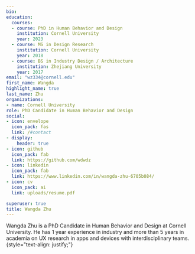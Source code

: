 ```yaml
---
bio: 
education:
  courses:
  - course: PhD in Human Behavior and Design
    institution: Cornell University
    year: 2023
  - course: MS in Design Research
    institution: Cornell University
    year: 2018
  - course: BS in Industry Design / Architecture
    institution: Zhejiang University
    year: 2017
email: "wz334@cornell.edu"
first_name: Wangda
highlight_name: true
last_name: Zhu
organizations:
- name: Cornell University
role: PhD Candidate in Human Behavior and Design
social:
- icon: envelope
  icon_pack: fas
  link: /#contact
- display:
    header: true
- icon: github
  icon_pack: fab
  link: https://github.com/wdwdz
- icon: linkedin
  icon_pack: fab
  link: https://www.linkedin.com/in/wangda-zhu-6705b084/
- icon: cv
  icon_pack: ai
  link: uploads/resume.pdf

superuser: true
title: Wangda Zhu 
---
```


Wangda Zhu is a PhD Candidate in Human Behavior and Design at Cornell University. He has 1 year experience in industry and more than 5 years in academia on UX research in apps and devices with interdisciplinary teams. 
{style="text-align: justify;"}
